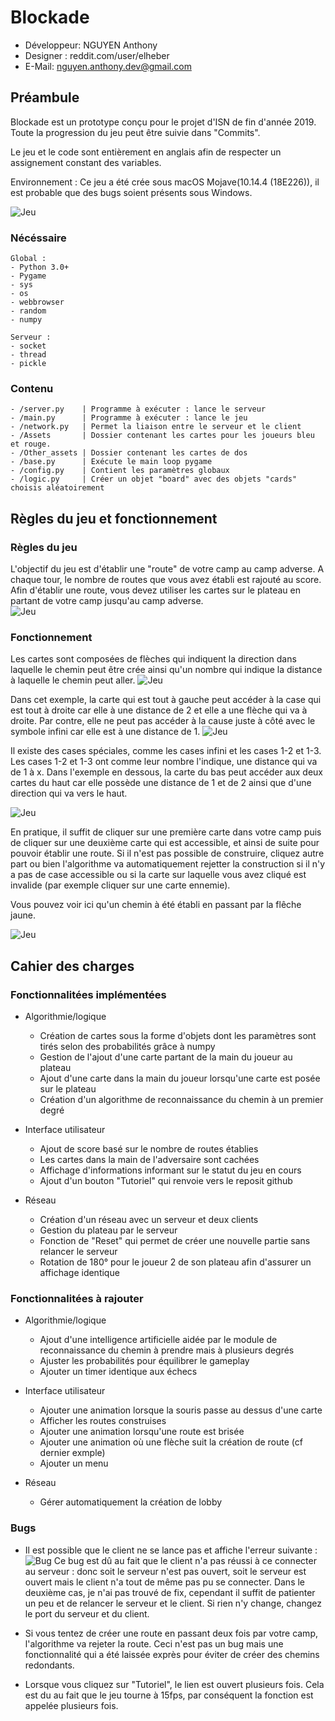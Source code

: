 # Blockade
- Développeur: NGUYEN Anthony
- Designer : reddit.com/user/elheber
- E-Mail: nguyen.anthony.dev@gmail.com

## Préambule
Blockade est un prototype conçu pour le projet d'ISN de fin d'année 2019. <br>
Toute la progression du jeu peut être suivie dans "Commits". <br>

Le jeu et le code sont entièrement en anglais afin de respecter un assignement constant des variables. <br>


Environnement : Ce jeu a été crée sous macOS Mojave(10.14.4 (18E226)), il est probable que des bugs soient présents sous Windows.<br>


![Jeu](https://i.imgur.com/mPBBeFC.png)
### Nécéssaire
	Global :
    - Python 3.0+
    - Pygame
    - sys
    - os
    - webbrowser
    - random
    - numpy
    
    Serveur :
    - socket
    - thread
    - pickle

    
### Contenu
    - /server.py    | Programme à exécuter : lance le serveur
    - /main.py 	    | Programme à exécuter : lance le jeu
    - /network.py   | Permet la liaison entre le serveur et le client
    - /Assets 	    | Dossier contenant les cartes pour les joueurs bleu et rouge.
    - /Other_assets | Dossier contenant les cartes de dos
    - /base.py 	    | Exécute le main loop pygame
    - /config.py    | Contient les paramètres globaux
    - /logic.py     | Créer un objet "board" avec des objets "cards" choisis aléatoirement

## Règles du jeu et fonctionnement
### Règles du jeu
L'objectif du jeu est d'établir une "route" de votre camp au camp adverse. A chaque tour, le nombre de routes que vous avez établi est rajouté au score. <br>
Afin d'établir une route, vous devez utiliser les cartes sur le plateau en partant de votre camp jusqu'au camp adverse. <br>
![Jeu](https://i.imgur.com/JRnpShJ.png
)

### Fonctionnement

Les cartes sont composées de flèches qui indiquent la direction dans laquelle le chemin peut être crée ainsi qu'un nombre qui indique la distance à laquelle le chemin peut aller.
![Jeu](https://i.imgur.com/jLvRvFV.png)

Dans cet exemple, la carte qui est tout à gauche peut accéder à la case qui est tout à droite car elle à une distance de 2 et elle a une flèche qui va à droite. Par contre, elle ne peut pas accéder à la cause juste à côté avec le symbole infini car elle est à une distance de 1.
![Jeu](https://i.imgur.com/tClpd50.png)

Il existe des cases spéciales, comme les cases infini et les cases 1-2 et 1-3. Les cases 1-2 et 1-3 ont comme leur nombre l'indique, une distance qui va de 1 à x. Dans l'exemple en dessous, la carte du bas peut accéder aux deux cartes du haut car elle possède une distance de 1 et de 2 ainsi que d'une direction qui va vers le haut.

![Jeu](https://i.imgur.com/nK9eGYp.png)

En pratique, il suffit de cliquer sur une première carte dans votre camp puis de cliquer sur une deuxième carte qui est accessible, et ainsi de suite pour pouvoir établir une route. Si il n'est pas possible de construire, cliquez autre part ou bien l'algorithme va automatiquement rejetter la construction si il n'y a pas de case accessible ou si la carte sur laquelle vous avez cliqué est invalide (par exemple cliquer sur une carte ennemie).<br>

Vous pouvez voir ici qu'un chemin à été établi en passant par la flêche jaune.

![Jeu](https://i.imgur.com/TVoyKFk.png)

## Cahier des charges
### Fonctionnalitées implémentées
- Algorithmie/logique
    - Création de cartes sous la forme d'objets dont les paramètres sont tirés selon des probabilités grâce à numpy
    - Gestion de l'ajout d'une carte partant de la main du joueur au plateau
    - Ajout d'une carte dans la main du joueur lorsqu'une carte est posée sur le plateau
	- Création d'un algorithme de reconnaissance du chemin à un premier degré


- Interface utilisateur
	- Ajout de score basé sur le nombre de routes établies
	- Les cartes dans la main de l'adversaire sont cachées
	- Affichage d'informations informant sur le statut du jeu en cours
	- Ajout d'un bouton "Tutoriel" qui renvoie vers le reposit github


- Réseau
	- Création d'un réseau avec un serveur et deux clients
	- Gestion du plateau par le serveur
	- Fonction de "Reset" qui permet de créer une nouvelle partie sans relancer le serveur
	- Rotation de 180° pour le joueur 2 de son plateau afin d'assurer un affichage identique
### Fonctionnalitées à rajouter
- Algorithmie/logique
	- Ajout d'une intelligence artificielle aidée par le module de reconnaissance du chemin à prendre mais à plusieurs degrés
	- Ajuster les probabilités pour équilibrer le gameplay
	- Ajouter un timer identique aux échecs
	
- Interface utilisateur
	- Ajouter une animation lorsque la souris passe au dessus d'une carte
	- Afficher les routes construises
	- Ajouter une animation lorsqu'une route est brisée
	- Ajouter une animation où une flèche suit la  création de route (cf dernier exmple)
	- Ajouter un menu

- Réseau
    - Gérer automatiquement la création de lobby
     
### Bugs
- Il est possible que le client ne se lance pas et affiche l'erreur suivante :![Bug](https://i.imgur.com/JIifSBJ.png) Ce bug est dû au fait que le client n'a pas réussi à ce connecter au serveur : donc soit le serveur n'est pas ouvert, soit le serveur est ouvert mais le client n'a tout de même pas pu se connecter. Dans le deuxième cas, je n'ai pas trouvé de fix, cependant il suffit de patienter un peu et de relancer le serveur et le client. Si rien n'y change, changez le port du serveur et du client.

- Si vous tentez de créer une route en passant deux fois par votre camp, l'algorithme va rejeter la route. Ceci n'est pas un bug mais une fonctionnalité qui a été laissée exprès pour éviter de créer des chemins redondants.
- Lorsque vous cliquez sur "Tutoriel", le lien est ouvert plusieurs fois. Cela est du au fait que le jeu tourne à 15fps, par conséquent la fonction est appelée plusieurs fois.
